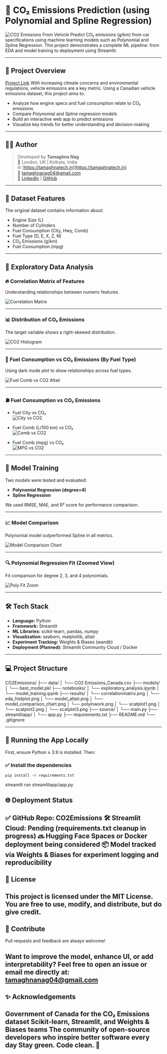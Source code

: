 # 🚗 CO₂ Emissions Prediction (using Polynomial and Spline Regression)
![CO2 Emissions From Vehicle](CEF.jpg)
Predict CO₂ emissions (g/km) from car specifications using machine learning models such as Polynomial and Spline Regression. This project demonstrates a complete ML pipeline: from EDA and model training to deployment using Streamlit.

---

## 📌 Project Overview
[Project Link](https://huggingface.co/spaces/Viper0410/CO2EmissionGradio)
With increasing climate concerns and environmental regulations, vehicle emissions are a key metric. Using a Canadian vehicle emissions dataset, this project aims to:

- Analyze how engine specs and fuel consumption relate to CO₂ emissions
- Compare Polynomial and Spline regression models
- Build an interactive web app to predict emissions
- Visualize key trends for better understanding and decision-making

---

## 👨‍💻 Author

> Developed by **Tamaghna Nag**  
> 📍 London, UK | Kolkata, India  
> 🌐 [https://tamaghnatech.in](https://tamaghnatech.in)  
> 📧 tamaghnanag04@gmail.com  
> 🔗 [LinkedIn](https://www.linkedin.com/in/tamaghna99/) | [GitHub](https://github.com/Tamaghnatech)

---

## 🧠 Dataset Features

The original dataset contains information about:

- Engine Size (L)
- Number of Cylinders
- Fuel Consumption (City, Hwy, Comb)
- Fuel Type (D, E, X, Z, N)
- CO₂ Emissions (g/km)
- Fuel Consumption (mpg)

---

## 🔎 Exploratory Data Analysis

### 🔥 Correlation Matrix of Features

Understanding relationships between numeric features.

![Correlation Matrix](correlationmatrix.png)

---

### 📊 Distribution of CO₂ Emissions

The target variable shows a right-skewed distribution.

![CO2 Histogram](eda_histplot.png)

---

### 🧯 Fuel Consumption vs CO₂ Emissions (By Fuel Type)

Using dark mode plot to show relationships across fuel types.

![Fuel Comb vs CO2 Altair](model_altair.png)

---

### ⛽ Fuel Consumption vs CO₂ Emissions

- Fuel City vs CO₂  
  ![City vs CO2](scatplot1.png)

- Fuel Comb (L/100 km) vs CO₂  
  ![Comb vs CO2](scatplot2.png)

- Fuel Comb (mpg) vs CO₂  
  ![MPG vs CO2](scatplot3.png)

---

## 🧪 Model Training

Two models were tested and evaluated:

- **Polynomial Regression (degree=4)**
- **Spline Regression**

We used RMSE, MAE, and R² score for performance comparison.

---

### 📈 Model Comparison

Polynomial model outperformed Spline in all metrics.

![Model Comparison Chart](model_comparison_chart.png)

---

### 🔍 Polynomial Regression Fit (Zoomed View)

Fit comparison for degree 2, 3, and 4 polynomials.

![Poly Fit Zoom](polyinwork.png)

---

## 🛠️ Tech Stack

- **Language:** Python
- **Framework:** Streamlit
- **ML Libraries:** scikit-learn, pandas, numpy
- **Visualization:** seaborn, matplotlib, altair
- **Experiment Tracking:** Weights & Biases (wandb)
- **Deployment (Planned):** Streamlit Community Cloud / Docker

---

## 💻 Project Structure
CO2Emissions/
├── data/
│ └── CO2 Emissions_Canada.csv
├── models/
│ └── best_model.pkl
├── notebooks/
│ └── exploratory_analysis.ipynb
│ └── model_training.ipynb
├── results/
│ └── correlationmatrix.png
│ └── eda_histplot.png
│ └── model_altair.png
│ └── model_comparison_chart.png
│ └── polyinwork.png
│ └── scatplot1.png
│ └── scatplot2.png
│ └── scatplot3.png
├── source/
│ └── main.py
├── streamlitapp/
│ └── app.py
├── requirements.txt
├── README.md
└── .gitignore


---

## 🚀 Running the App Locally

First, ensure Python ≥ 3.9 is installed. Then:

### ✅ Install the dependencies

```
pip install -r requirements.txt
```
streamlit run streamlitapp/app.py

🌐 Deployment Status
---
✅ GitHub Repo: CO2Emissions
🛠️ Streamlit Cloud: Pending (requirements.txt cleanup in progress)
🔜 Hugging Face Spaces or Docker deployment being considered
📦 Model tracked via Weights & Biases for experiment logging and reproducibility
---
🧾 License
---
This project is licensed under the MIT License.
You are free to use, modify, and distribute, but do give credit.
---
🤝 Contribute
---
Pull requests and feedback are always welcome!

Want to improve the model, enhance UI, or add interpretability?
Feel free to open an issue or email me directly at: tamaghnanag04@gmail.com
---
✨ Acknowledgements
---
Government of Canada for the CO₂ Emissions dataset
Scikit-learn, Streamlit, and Weights & Biases teams
The community of open-source developers who inspire better software every day
Stay green. Code clean. 🌱
---

